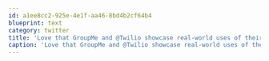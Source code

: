 ```yaml
---
id: a1ee8cc2-925e-4e1f-aa46-8bd4b2cf64b4
blueprint: text
category: twitter
title: 'Love that GroupMe and @Twilio showcase real-world uses of their product prominently on their sites.'
caption: 'Love that GroupMe and @Twilio showcase real-world uses of their product prominently on their sites.'
---
```

